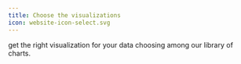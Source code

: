 ```yaml
---
title: Choose the visualizations
icon: website-icon-select.svg
---
```


get the right visualization for your data choosing among our library of charts.